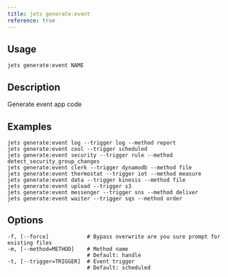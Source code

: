 ```yaml
---
title: jets generate:event
reference: true
---
```


## Usage

    jets generate:event NAME

## Description

Generate event app code

## Examples

    jets generate:event log --trigger log --method report
    jets generate:event cool --trigger scheduled
    jets generate:event security --trigger rule --method detect_security_group_changes
    jets generate:event clerk --trigger dynamodb --method file
    jets generate:event thermostat --trigger iot --method measure
    jets generate:event data --trigger kinesis --method file
    jets generate:event upload --trigger s3
    jets generate:event messenger --trigger sns --method deliver
    jets generate:event waiter --trigger sqs --method order


## Options

```
-f, [--force]            # Bypass overwrite are you sure prompt for existing files
-m, [--method=METHOD]    # Method name
                         # Default: handle
-t, [--trigger=TRIGGER]  # Event trigger
                         # Default: scheduled
```

